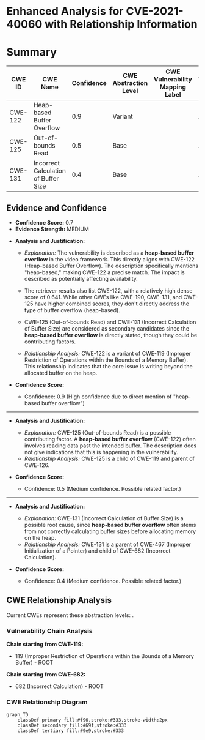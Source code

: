 # Enhanced Analysis for CVE-2021-40060 with Relationship Information

# Summary
| CWE ID | CWE Name | Confidence | CWE Abstraction Level | CWE Vulnerability Mapping Label | CWE-Vulnerability Mapping Notes |
|---|---|---|---|---|---|
| CWE-122 | Heap-based Buffer Overflow | 0.9 | Variant |  | Allowed |
| CWE-125 | Out-of-bounds Read | 0.5 | Base |  | Allowed |
| CWE-131 | Incorrect Calculation of Buffer Size | 0.4 | Base |  | Allowed |

## Evidence and Confidence

*   **Confidence Score:** 0.7
*   **Evidence Strength:** MEDIUM

- **Analysis and Justification:**  
  - *Explanation:* The vulnerability is described as a **heap-based buffer overflow** in the video framework. This directly aligns with CWE-122 (Heap-based Buffer Overflow). The description specifically mentions "heap-based," making CWE-122 a precise match. The impact is described as potentially affecting availability.
  - The retriever results also list CWE-122, with a relatively high dense score of 0.641. While other CWEs like CWE-190, CWE-131, and CWE-125 have higher combined scores, they don't directly address the type of buffer overflow (heap-based).
  - CWE-125 (Out-of-bounds Read) and CWE-131 (Incorrect Calculation of Buffer Size) are considered as secondary candidates since the **heap-based buffer overflow** is directly stated, though they could be contributing factors.

  - *Relationship Analysis:* CWE-122 is a variant of CWE-119 (Improper Restriction of Operations within the Bounds of a Memory Buffer). This relationship indicates that the core issue is writing beyond the allocated buffer on the heap.

- **Confidence Score:**
  - Confidence: 0.9 (High confidence due to direct mention of "heap-based buffer overflow")

---
- **Analysis and Justification:**  
  - *Explanation:* CWE-125 (Out-of-bounds Read) is a possible contributing factor. A **heap-based buffer overflow** (CWE-122) often involves reading data past the intended buffer. The description does not give indications that this is happening in the vulnerability.
  - *Relationship Analysis:* CWE-125 is a child of CWE-119 and parent of CWE-126.

- **Confidence Score:**
  - Confidence: 0.5 (Medium confidence. Possible related factor.)

---
- **Analysis and Justification:**  
  - *Explanation:* CWE-131 (Incorrect Calculation of Buffer Size) is a possible root cause, since **heap-based buffer overflow** often stems from not correctly calculating buffer sizes before allocating memory on the heap.
  - *Relationship Analysis:* CWE-131 is a parent of CWE-467 (Improper Initialization of a Pointer) and child of CWE-682 (Incorrect Calculation).

- **Confidence Score:**
  - Confidence: 0.4 (Medium confidence. Possible related factor.)


## CWE Relationship Analysis

Current CWEs represent these abstraction levels: .


### Vulnerability Chain Analysis

**Chain starting from CWE-119:**
- 119 (Improper Restriction of Operations within the Bounds of a Memory Buffer) - ROOT


**Chain starting from CWE-682:**
- 682 (Incorrect Calculation) - ROOT



### CWE Relationship Diagram

```mermaid
graph TD
    classDef primary fill:#f96,stroke:#333,stroke-width:2px
    classDef secondary fill:#69f,stroke:#333
    classDef tertiary fill:#9e9,stroke:#333
```

